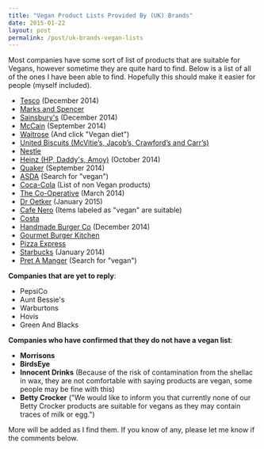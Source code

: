 ```yaml
---
title: "Vegan Product Lists Provided By (UK) Brands"
date: 2015-01-22
layout: post
permalink: /post/uk-brands-vegan-lists
---
```


Most companies have some sort of list of products that are suitable for Vegans, however sometime they are quite hard to find. Below is a list of all of the ones I have been able to find. Hopefully this should make it easier for people (myself included).

- [Tesco](https://upload.scottrobertson.me/SamuNuSIZ0GHl.pdf) (December 2014)
- [Marks and Spencer](http://health.marksandspencer.com/uploads/pdfs/Vegans.pdf)
- [Sainsbury's](https://upload.scottrobertson.me/x6s232y5pgQ56.pdf) (December 2014)
- [McCain](https://upload.scottrobertson.me/ng2Bx0M6t8zij.pdf) (September 2014)
- [Waitrose](http://www.waitrose.com/home/inspiration/health_and_nutrition/special_diets_and_lifestyles/how_waitrose_can_help.html) (And click "Vegan diet")
- [United Biscuits (McVitie’s, Jacob’s, Crawford’s and Carr’s)](http://www.unitedbiscuits.com/our-consumers/health-nutrition/special-diets/#tab-1413900132-2-73)
- [Nestle](http://www.nestle.co.uk/asset-library/documents/nutritionhealthwellness/vegan%20list.pdf)
- [Heinz (HP, Daddy's, Amoy)](https://upload.scottrobertson.me/tl975SsOdRbuu.pdf) (October 2014)
- [Quaker](https://upload.scottrobertson.me/iQh4Bu2pLAvoK.png) (September 2014) 
- [ASDA](http://groceries.asda.com/) (Search for "vegan")
- [Coca-Cola](http://www.coca-cola.co.uk/faq/ingredients/coca-cola-drinks-suitable-for-vegans-vegetarians.html) (List of non Vegan products)
- [The Co-Operative](https://upload.scottrobertson.me/b4ImDwE27ikeR.pdf) (March 2014)
- [Dr Oetker](https://upload.scottrobertson.me/fnH0VxxwdjT0Z.png) (January 2015)
- [Cafe Nero](http://www.caffenero.co.uk/nutrition/sandwiches.aspx) (Items labeled as "vegan" are suitable)
- [Costa](https://www.costa.co.uk/nutrition/)
- [Handmade Burger Co](http://handmadeburger.co.uk/wp-content/uploads/2014/12/23397-HBC-Allergy-Menu_ONLINE.pdf) (December 2014)
- [Gourmet Burger Kitchen](http://www.gbk.co.uk/assets/img/pdfMenus/GBK-AllergyMenu.pdf)
- [Pizza Express](http://www.pizzaexpress.com/uploads/documents/allergy.pdf)
- [Starbucks](https://upload.scottrobertson.me/eRfCJoAC1e2X4.html) (January 2014)
- [Pret A Manger](http://www.pret.com/files/uk/nutritionals/allergen_guide.pdf) (Search for "vegan")

**Companies that are yet to reply**:

- PepsiCo
- Aunt Bessie's
- Warburtons
- Hovis
- Green And Blacks

**Companies who have confirmed that they do not have a vegan list**:

 - **Morrisons**
 - **BirdsEye**
 - **Innocent Drinks** (Because of the risk of contamination from the shellac in wax, they are not comfortable with saying products are vegan, some people may be fine with this)
 - **Betty Crocker** ("We would like to inform you that currently none of our Betty Crocker products are suitable for vegans as they may contain traces of milk or egg.")

More will be added as I find them. If you know of any, please let me know if the comments below.
